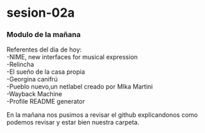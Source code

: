 # sesion-02a
### Modulo de la mañana

Referentes del dia de hoy:  
-NIME, new interfaces for musical expression  
-Relincha  
-El sueño de la casa propia  
-Georgina canifrú  
-Pueblo nuevo,un netlabel creado por MIka Martini  
-Wayback Machine  
-Profile README generator  

En la mañana nos pusimos a revisar el github explicandonos como podemos revisar y estar bien nuestra carpeta.
